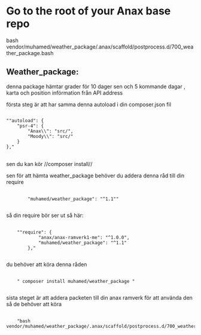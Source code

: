 # Go to the root of your Anax base repo
bash vendor/muhamed/weather_package/.anax/scaffold/postprocess.d/700_weather_package.bash


## Weather_package:
denna package hämtar grader för 10 dager sen och 5 kommande dagar , karta och position införmation från API address

första steg är att har samma denna autoload i din composer.json fil 
<pre>
<code>
""autoload": {
    "psr-4": {
        "Anax\\": "src/",
        "Moody\\": "src/"
    }
},"
</code>
</pre>
sen du kan kör //composer install//

sen för att hämta weather_package behöver du addera denna råd till din require
 <pre>
    <code>
        "muhamed/weather_package": "^1.1""
    </code>
</pre>
så din require bör ser ut så här:
<pre>
    <code>
    ""require": {
            "anax/anax-ramverk1-me": "^1.0.0",
            "muhamed/weather_package": "^1.1"
        },"
    </code>
</pre>
du behöver att köra denna råden
<pre>
    <code>
    " composer install muhamed/weather_package "
    </code>
</pre>
sista steget är att addera packeten till din anax ramverk för att använda den så de behöver att köra 
<pre>
    <code>
    "bash vendor/muhamed/weather_package/.anax/scaffold/postprocess.d/700_weather_package.bash"
    </code>
</pre>